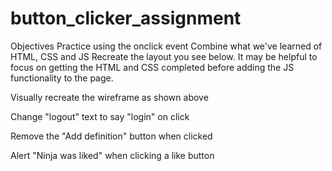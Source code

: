 # button_clicker_assignment
Objectives
Practice using the onclick event
Combine what we've learned of HTML, CSS and JS
Recreate the layout you see below. It may be helpful to focus on getting the HTML and CSS completed before adding the JS functionality to the page.

Visually recreate the wireframe as shown above

Change "logout" text to say "login" on click

Remove the "Add definition" button when clicked

Alert "Ninja was liked" when clicking a like button
